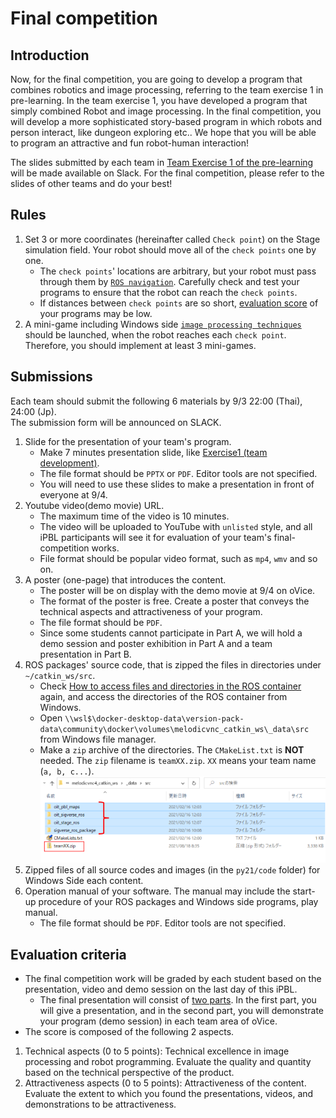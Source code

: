 # Final competition

## Introduction

Now, for the final competition, you are going to develop a program that combines robotics and image processing, referring to the team exercise 1 in pre-learning.
In the team exercise 1, you have developed a program that simply combined Robot and image processing.
In the final competition, you will develop a more sophisticated story-based program in which robots and person interact, like dungeon exploring etc..
We hope that you will be able to program an attractive and fun robot-human interaction!

The slides submitted by each team in [Team Exercise 1 of the pre-learning](https://github.com/oit-ipbl/Integration/blob/main/team_exercise/team_exercise.md#exercise1-team-development) will be made available on Slack. For the final competition, please refer to the slides of other teams and do your best!


## Rules

1. Set 3 or more coordinates (hereinafter called `Check point`) on the Stage simulation field. Your robot should move all of the `check points` one by one.
   - The `check points`' locations are arbitrary, but your robot must pass through them by [`ROS navigation`](https://github.com/oit-ipbl/robots/blob/main/robot_control/robot_control_03.md#ros-navigation). Carefully check and test your programs to ensure that the robot can reach the `check points`.
   - If distances between `check points` are so short, [evaluation score](#evaluation-criteria) of your programs may be low.
2. A mini-game including Windows side [`image processing techniques`](https://github.com/oit-ipbl/image_processing) should be launched, when the robot reaches each `check point`. Therefore, you should implement at least 3 mini-games.

## Submissions

Each team should submit the following 6 materials by 9/3 22:00 (Thai), 24:00 (Jp).  
The submission form will be announced on SLACK.

1. Slide for the presentation of your team's program.
   - Make 7 minutes presentation slide, like [Exercise1 (team development)](https://github.com/oit-ipbl/Integration/blob/main/team_exercise/team_exercise.md#exercise1-team-development).
   - The file format should be `PPTX` or `PDF`. Editor tools are not specified.
   - You will need to use these slides to make a presentation in front of everyone at 9/4.
2. Youtube video(demo movie) URL.
   - The maximum time of the video is 10 minutes.
   - The video will be uploaded to YouTube with `unlisted` style, and all iPBL participants will see it for evaluation of your team's final-competition works.
   - File format should be popular video format, such as `mp4`, `wmv` and so on.
3. A poster (one-page) that introduces the content.
   - The poster will be on display with the demo movie at 9/4 on oVice.
   - The format of the poster is free. Create a poster that conveys the technical aspects and attractiveness of your program.
   - The file format should be `PDF`.
   - Since some students cannot participate in Part A, we will hold a demo session and poster exhibition in Part A and a team presentation in Part B.
4. ROS packages' source code, that is zipped the files in directories under `~/catkin_ws/src`.
   - Check [How to access files and directories in the ROS container](https://github.com/oit-ipbl/portal/blob/main/setup/dockerros.md#how-to-access-files-and-directories-in-the-ros-container) again, and access the directories of the ROS container from Windows.
   - Open `\\wsl$\docker-desktop-data\version-pack-data\community\docker\volumes\melodicvnc_catkin_ws\_data\src` from Windows file manager.
   - Make a `zip` archive of the directories. The `CMakeList.txt` is **NOT** needed. The `zip` filename is `teamXX.zip`. `XX` means your team name (`a, b, c...`).  
   ![2021-08-18_083817.svg.png](./images/2021-08-18_083817.svg.png)
5. Zipped files of all source codes and images (in the `py21/code` folder) for Windows Side each content.
6. Operation manual of your software. The manual may include the start-up procedure of your ROS packages and Windows side programs, play manual.
   - The file format should be `PDF`. Editor tools are not specified.

## Evaluation criteria

- The final competition work will be graded by each student based on the presentation, video and demo session on the last day of this iPBL.
  - The final presentation will consist of [two parts](https://github.com/oit-ipbl/portal#closing-ceremony94). In the first part, you will give a presentation, and in the second part, you will demonstrate your program (demo session) in each team area of oVice.
- The score is composed of the following 2 aspects.

1. Technical aspects (0 to 5 points): Technical excellence in image processing and robot programming. Evaluate the quality and quantity based on the technical perspective of the product.
2. Attractiveness aspects (0 to 5 points): Attractiveness of the content. Evaluate the extent to which you found the presentations, videos, and demonstrations to be attractiveness.

